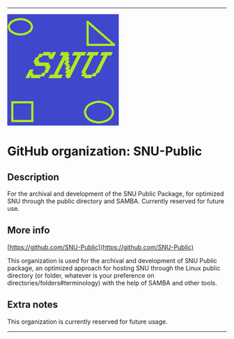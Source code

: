 
***

![SNU_blue_and_gold_legacy_icon.png failed to load. The file may be missing or corrupt. Check the file path for errors first.](/AdditionalInfo/2/SNU-Public/SNU_blue_and_gold_legacy_icon.png)

# GitHub organization: SNU-Public

## Description

For the archival and development of the SNU Public Package, for optimized SNU through the public directory and SAMBA. Currently reserved for future use.

## More info

[https://github.com/SNU-Public](https://github.com/SNU-Public)

This organization is used for the archival and development of SNU Public package, an optimized approach for hosting SNU through the Linux public directory (or folder, whatever is your preference on directories/folders#terminology) with the help of SAMBA and other tools.

## Extra notes

This organization is currently reserved for future usage.

***
